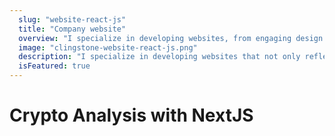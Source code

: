 ```yaml
---
  slug: "website-react-js"
  title: "Company website"
  overview: "I specialize in developing websites, from engaging design to seamless functionality"
  image: "clingstone-website-react-js.png"
  description: "I specialize in developing websites that not only reflect your brand but also cater to the unique needs of your audience. Whether it's a sleek showcase or a robust e-commerce platform, your digital footprint is in capable hands."
  isFeatured: true
---
```


# Crypto Analysis with NextJS
